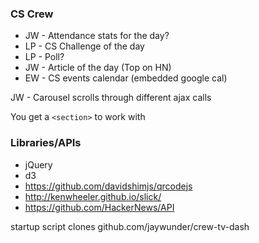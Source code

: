 ### CS Crew

 - JW - Attendance stats for the day?
 - LP - CS Challenge of the day
 - LP - Poll?
 - JW - Article of the day (Top on HN)
 - EW - CS events calendar (embedded google cal)

JW - Carousel scrolls through different ajax calls

You get a `<section>` to work with

### Libraries/APIs
 - jQuery
 - d3
 - https://github.com/davidshimjs/qrcodejs
 - http://kenwheeler.github.io/slick/
 - https://github.com/HackerNews/API

startup script clones github.com/jaywunder/crew-tv-dash
